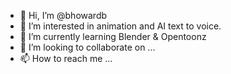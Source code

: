 - 👋 Hi, I’m @bhowardb
- 👀 I’m interested in animation and AI text to voice.
- 🌱 I’m currently learning Blender & Opentoonz
- 💞️ I’m looking to collaborate on ...
- 📫 How to reach me ...

<!---
bhowardb/bhowardb is a ✨ special ✨ repository because its `README.md` (this file) appears on your GitHub profile.
You can click the Preview link to take a look at your changes.
--->
